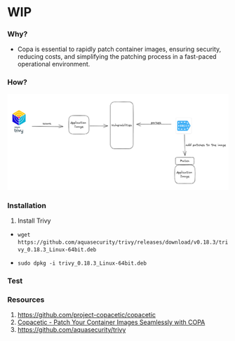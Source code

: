 # WIP

### Why?

- Copa is essential to rapidly patch container images, ensuring security, reducing costs, and simplifying the patching process in a fast-paced operational environment.

### How?

![Copacetic](copacetic-how.png)

### Installation

1. Install Trivy

- ```wget https://github.com/aquasecurity/trivy/releases/download/v0.18.3/trivy_0.18.3_Linux-64bit.deb```

- ```sudo dpkg -i trivy_0.18.3_Linux-64bit.deb```



### Test



### Resources
1. https://github.com/project-copacetic/copacetic
2. [Copacetic - Patch Your Container Images Seamlessly with COPA](https://www.youtube.com/watch?v=kDkBHV-V_3s)
3. https://github.com/aquasecurity/trivy